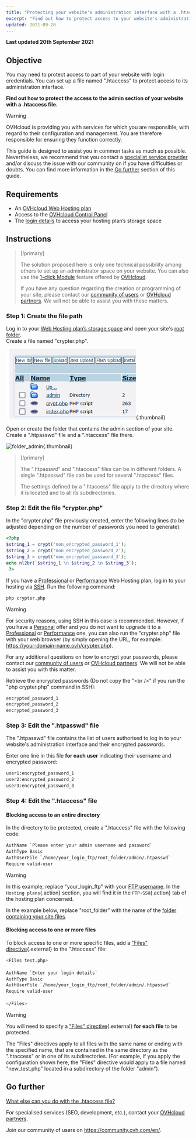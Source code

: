 ```yaml
---
title: "Protecting your website's administration interface with a .htaccess file"
excerpt: "Find out how to protect access to your website's administration with a .htaccess file"
updated: 2021-09-20
---
```


**Last updated 20th September 2021**

## Objective

You may need to protect access to part of your website with login credentials. You can set up a file named ".htaccess" to protect access to its administration interface.

**Find out how to protect the access to the admin section of your website with a .htaccess file.**

> [!warning]
> OVHcloud is providing you with services for which you are responsible, with regard to their configuration and management. You are therefore responsible for ensuring they function correctly.
>
> This guide is designed to assist you in common tasks as much as possible. Nevertheless, we recommend that you contact a [specialist service provider](https://partner.ovhcloud.com/en-au/directory/) and/or discuss the issue with our community on if you have difficulties or doubts. You can find more information in the [Go further](#gofurther) section of this guide.
>

## Requirements

- An [OVHcloud Web Hosting plan](https://www.ovhcloud.com/en-au/web-hosting/)
- Access to the [OVHcloud Control Panel](https://ca.ovh.com/auth/?action=gotomanager&from=https://www.ovh.com.au/&ovhSubsidiary=au)
- The [login details](/pages/web/hosting/ftp_connection#step-1-retrieve-your-login-information) to access your hosting plan’s storage space

## Instructions

> [!primary]
>
> The solution proposed here is only one technical possibility among others to set up an administrator space on your website. You can also use the [1-click Module](../web_hosting_web_hosting_modules/) feature offered by [OVHcloud](https://www.ovhcloud.com/en-au/).
>
> If you have any question regarding the creation or programming of your site, please contact our [community of users](https://community.ovh.com/en/) or [OVHcloud partners](https://partner.ovhcloud.com/en-au/directory/). We will not be able to assist you with these matters.
>

### Step 1: Create the file path

Log in to your [Web Hosting plan’s storage space](../log-in-to-storage-ftp-web-hosting/) and open your site's [root folder](/pages/web/hosting/multisites_configure_multisite#step-21-adding-an-ovhcloud-registered-domain).<br>
Create a file named "crypter.php".

![root_folder](images/root_folder.png){.thumbnail}

Open or create the folder that contains the admin section of your site. Create a ".htpasswd" file and a ".htaccess" file there.

![folder_admin](images/folder_admin.png){.thumbnail}

> [!primary]
>
> The ".htpasswd" and ".htaccess" files can be in different folders. A single ".htpasswd" file can be used for several ".htaccess" files.
>
> The settings defined by a ".htaccess" file apply to the directory where it is located and to all its subdirectories.
>

### Step 2: Edit the file "crypter.php"

In the "crypter.php" file previously created, enter the following lines (to be adjusted depending on the number of passwords you need to generate):

```php
<?php
$string_1 = crypt('non_encrypted_password_1');
$string_2 = crypt('non_encrypted_password_2');
$string_3 = crypt('non_encrypted_password_3');
echo nl2br(`$string_1 \n $string_2 \n $string_3`);
 ?>
```

If you have a [Professional](https://www.ovhcloud.com/en-au/web-hosting/professional-offer/) or [Performance](https://www.ovhcloud.com/en-au/web-hosting/performance-offer/) Web Hosting plan, log in to your hosting via [SSH](/pages/web/hosting/ssh_on_webhosting). Run the following command:

```bash
php crypter.php
```

> [!warning]
>
> For security reasons, using SSH in this case is recommended. However, if you have a [Personal](https://www.ovhcloud.com/en-au/web-hosting/personal-offer/) offer and you do not want to upgrade it to a [Professional](https://www.ovhcloud.com/en-au/web-hosting/professional-offer/) or [Performance](https://www.ovhcloud.com/en-au/web-hosting/performance-offer/) one, you can also run the "crypter.php" file with your web browser (by simply opening the URL, for example: https://your-domain-name.ovh/crypter.php).
>
> For any additional questions on how to encrypt your passwords, please contact our [community of users](https://community.ovh.com/en/) or [OVHcloud partners](https://partner.ovhcloud.com/en-au/directory/). We will not be able to assist you with this matter.
>

Retrieve the encrypted passwords (Do not copy the "&#60;br />" if you run the "php crypter.php" command in SSH):

```bash
encrypted_password_1
encrypted_password_2
encrypted_password_3
```

### Step 3: Edit the ".htpasswd" file

The ".htpasswd" file contains the list of users authorised to log in to your website's administration interface and their encrypted passwords.

Enter one line in this file **for each user** indicating their username and encrypted password:

```bash
user1:encrypted_password_1
user2:encrypted_password_2
user3:encrypted_password_3
```

### Step 4: Edit the ".htaccess" file

#### Blocking access to an entire directory

In the directory to be protected, create a ".htaccess" file with the following code:

```bash
AuthName `Please enter your admin username and password`
AuthType Basic
AuthUserFile `/home/your_login_ftp/root_folder/admin/.htpasswd`
Require valid-user
```

> [!warning]
>
> In this example, replace "your_login_ftp" with your [FTP username](/pages/web/hosting/ftp_connection#step-1-retrieve-your-login-information). In the `Hosting plans`{.action} section, you will find it in the `FTP-SSH`{.action} tab of the hosting plan concerned.
>
> In the example below, replace "root_folder" with the name of the [folder containing your site files](/pages/web/hosting/multisites_configure_multisite#step-21-adding-an-ovhcloud-registered-domain).
>

#### Blocking access to one or more files

To block access to one or more specific files, add a ["Files" directive](https://httpd.apache.org/docs/2.4/en/mod/core.html#files){.external} to the ".htaccess" file:

```bash
<Files test.php>

AuthName `Enter your login details`
AuthType Basic
AuthUserFile `/home/your_login_ftp/root_folder/admin/.htpasswd`
Require valid-user

</Files>
```

> [!warning]
>
> You will need to specify a ["Files" directive](https://httpd.apache.org/docs/2.4/en/mod/core.html#files){.external} **for each file** to be protected.
>
> The "Files" directives apply to all files with the same name or ending with the specified name, that are contained in the same directory as the ".htaccess" or in one of its subdirectories. (For example, if you apply the configuration shown here, the "Files" directive would apply to a file named "new_test.php" located in a subdirectory of the folder "admin").
>

## Go further <a name="gofurther"></a>

[What else can you do with the .htaccess file?](/pages/web/hosting/htaccess_what_else_can_you_do)

For specialised services (SEO, development, etc.), contact your [OVHcloud partners](https://partner.ovhcloud.com/en-au/directory/).

Join our community of users on <https://community.ovh.com/en/>.
